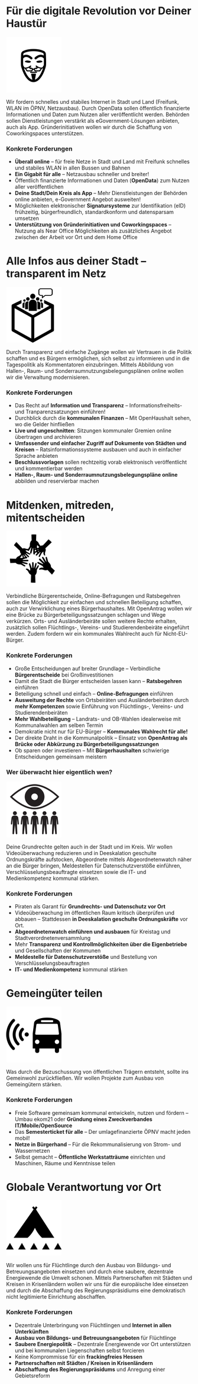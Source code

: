 # Für die digitale Revolution vor Deiner Haustür

![](images/noun_guy-fawkes-mask_120695-150x150.png)

Wir fordern schnelles und stabiles Internet in Stadt und Land (Freifunk, WLAN im ÖPNV, Netzausbau). Durch OpenData sollen öffentlich finanzierte Informationen und Daten zum Nutzen aller veröffentlicht werden. Behörden sollen Dienstleistungen verstärkt als eGovernment-Lösungen anbieten, auch als App. Gründerinitiativen wollen wir durch die Schaffung von Coworkingspaces unterstützen.

### Konkrete Forderungen

- **Überall online** – für freie Netze in Stadt und Land mit Freifunk schnelles und stabiles WLAN in allen Bussen und Bahnen
- **Ein Gigabit für alle** – Netzausbau schneller und breiter!
- Öffentlich finanzierte Informationen und Daten (**OpenData**) zum Nutzen aller veröffentlichen
- **Deine Stadt/Dein Kreis als App** – Mehr Dienstleistungen der Behörden online anbieten, e-Government Angebot ausweiten!
- Möglichkeiten elektronischer **Signatursysteme** zur Identifikation (eID) frühzeitig, bürgerfreundlich, standardkonform und datensparsam umsetzen
- **Unterstützung von Gründerinitiativen und Coworkingspaces** – Nutzung als Near Office Möglichkeiten als zusätzliches Angebot zwischen der Arbeit vor Ort und dem Home Office

# Alle Infos aus deiner Stadt – transparent im Netz

![](images/noun_citizen-empowerment-through-open-data_62520-150x150.png)

Durch Transparenz und einfache Zugänge wollen wir Vertrauen in die Politik schaffen und es Bürgern ermöglichen, sich selbst zu informieren und in die Tagespolitik als Kommentatoren einzubringen. Mittels Abbildung von Hallen-, Raum- und Sonderraumnutzungsbelegungsplänen online wollen wir die Verwaltung modernisieren.

### Konkrete Forderungen

- Das Recht auf **Information und Transparenz** – Informationsfreiheits- und Tranparenzsatzungen einführen!
- Durchblick durch die **kommunalen Finanzen** – Mit OpenHaushalt sehen, wo die Gelder hinfließen
- **Live und ungeschnitten**: Sitzungen kommunaler Gremien online übertragen und archivieren
- **Umfassender und einfacher Zugriff auf Dokumente von Städten und Kreisen** – Ratsinformationssysteme ausbauen und auch in einfacher Sprache anbieten
- **Beschlussvorlagen** sollen rechtzeitig vorab elektronisch veröffentlicht und kommentierbar werden
- **Hallen-, Raum- und Sonderraumnutzungsbelegungspläne online** abbilden und reservierbar machen

# Mitdenken, mitreden, mitentscheiden

![](images/noun_team_43181-150x150.png)

Verbindliche Bürgerentscheide, Online-Befragungen und Ratsbegehren sollen die Möglichkeit zur einfachen und schnellen Beteiligung schaffen, auch zur Verwirklichung eines Bürgerhaushaltes. Mit OpenAntrag wollen wir eine Brücke zu Bürgerbeteiligungssatzungen schlagen und Wege verkürzen. Orts- und Ausländerbeiräte sollen weitere Rechte erhalten, zusätzlich sollen Flüchtlings-, Vereins- und Studierendenbeiräte eingeführt werden. Zudem fordern wir ein kommunales Wahlrecht auch für Nicht-EU-Bürger.

### Konkrete Forderungen

- Große Entscheidungen auf breiter Grundlage – Verbindliche **Bürgerentscheide** bei Großinvestitionen
- Damit die Stadt die Bürger entscheiden lassen kann – **Ratsbegehren** einführen
- Beteiligung schnell und einfach – **Online-Befragungen** einführen
- **Ausweitung der Rechte** von Ortsbeiräten und Ausländerbeiräten durch **mehr Kompetenzen** sowie Einführung von Flüchtlings-, Vereins- und Studierendenbeiräten
- **Mehr Wahlbeteiligung** – Landrats- und OB-Wahlen idealerweise mit Kommunalwahlen am selben Termin
- Demokratie nicht nur für EU-Bürger – **Kommunales Wahlrecht für alle!**
- Der direkte Draht in die Kommunalpolitik – Einsatz von **OpenAntrag als Brücke oder Abkürzung zu Bürgerbeteiligungssatzungen**
- Ob sparen oder investieren – Mit **Bürgerhaushalten** schwierige Entscheidungen gemeinsam meistern

### Wer überwacht hier eigentlich wen?

![](images/noun_all-seeing-eye_61610-150x150.png)

Deine Grundrechte gelten auch in der Stadt und im Kreis. Wir wollen Videoüberwachung reduzieren und in Deeskalation geschulte Ordnungskräfte aufstocken, Abgeordnete mittels Abgeordnetenwatch näher an die Bürger bringen, Meldestellen für Datenschutzverstöße einführen, Verschlüsselungsbeauftragte einsetzen sowie die IT- und Medienkompetenz kommunal stärken.

### Konkrete Forderungen

- Piraten als Garant für **Grundrechts- und Datenschutz vor Ort**
- Videoüberwachung im öffentlichen Raum kritisch überprüfen und abbauen – Stattdessen **in Deeskalation geschulte Ordnungskräfte** vor Ort.
- **Abgeordnetenwatch einführen und ausbauen** für Kreistag und Stadtverordnetenversammlung
- Mehr **Transparenz und Kontrollmöglichkeiten über die Eigenbetriebe** und Gesellschaften der Kommunen
- **Meldestelle für Datenschutzverstöße** und Bestellung von Verschlüsselungsbeauftragten
- **IT- und Medienkompetenz** kommunal stärken

# Gemeingüter teilen

![](images/noun_wifi-bus_52128-150x150.png)

Was durch die Bezuschussung von öffentlichen Trägern entsteht, sollte ins Gemeinwohl zurückfließen. Wir wollen Projekte zum Ausbau von Gemeingütern stärken.

### Konkrete Forderungen

- Freie Software gemeinsam kommunal entwickeln, nutzen und fördern – Umbau ekom21 oder **Gründung eines Zweckverbandes IT/Mobile/OpenSource**
- Das **Semesterticket für alle** – Der umlagefinanzierte ÖPNV macht jeden mobil!
- **Netze in Bürgerhand** – Für die Rekommunalisierung von Strom- und Wassernetzen
- Selbst gemacht – **Öffentliche Werkstatträume** einrichten und Maschinen, Räume und Kenntnisse teilen

# Globale Verantwortung vor Ort

![](images/noun_spontaneous-site_4347-150x150.png)

Wir wollen uns für Flüchtlinge durch den Ausbau von Bildungs- und Betreuungsangeboten einsetzen und durch eine saubere, dezentrale Energiewende die Umwelt schonen. Mittels Partnerschaften mit Städten und Kreisen in Krisenländern wollen wir uns für die europäische Idee einsetzen und durch die Abschaffung des Regierungspräsidiums eine demokratisch nicht legitimierte Einrichtung abschaffen.

### Konkrete Forderungen

- Dezentrale Unterbringung von Flüchtlingen und **Internet in allen Unterkünften**
- **Ausbau von Bildungs- und Betreuungsangeboten** für Flüchtlinge
- **Saubere Energiepolitik** – Dezentrale Energiewende vor Ort unterstützen und bei kommunalen Liegenschaften selbst forcieren
- Keine Komprommisse für ein **frackingfreies Hessen**
- **Partnerschaften mit Städten / Kreisen in Krisenländern**
- **Abschaffung des Regierungspräsidums** und Anregung einer Gebietsreform